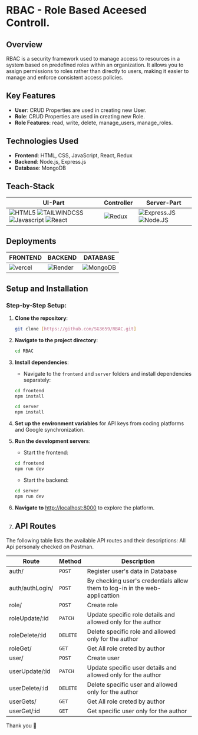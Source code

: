 # RBAC - Role Based Aceesed Controll.

## Overview

RBAC is a security framework used to manage access to resources in a system based on predefined roles within an organization. It allows you to assign permissions to roles rather than directly to users, making it easier to manage and enforce consistent access policies.
## Key Features

- **User**: CRUD Properties are used in creating new User.
- **Role**: CRUD  Properties are used in creating new Role.
- **Role Features**: read, write, delete, manage_users, manage_roles.

  

## Technologies Used

- **Frontend**: HTML, CSS, JavaScript, React, Redux
- **Backend**: Node.js, Express.js
- **Database**: MongoDB


## Teach-Stack
| UI-Part | Controller | Server-Part |
|---------|------------------|--------------|
|![HTML5](https://img.shields.io/badge/HTML5-E34F26?style=for-the-badge&logo=html5&logoColor=white) ![TAILWINDCSS](https://img.shields.io/badge/TailwindCSS-1572B6?style=for-the-badge&logo=css3&logoColor=white) ![Javascript](https://img.shields.io/badge/JavaScript-323330?style=for-the-badge&logo=javascript&logoColor=F7DF1E) ![React](https://img.shields.io/badge/React-20232A?style=for-the-badge&logo=react&logoColor=61DAFB)|![Redux](https://img.shields.io/badge/Redux-593D88?style=for-the-badge&logo=redux&logoColor=white) |![Express.JS](https://img.shields.io/badge/Express.js-000000?style=for-the-badge&logo=express&logoColor=white) ![Node.JS](https://img.shields.io/badge/Node.js-339933?style=for-the-badge&logo=nodedotjs&logoColor=white) 

## Deployments
|FRONTEND|BACKEND|DATABASE|
|--------|-------|--------|
|![vercel](https://img.shields.io/badge/Vercel-000000?style=for-the-badge&logo=vercel&logoColor=white)|![Render](https://img.shields.io/badge/Render-46E3B7?style=for-the-badge&logo=render&logoColor=white)|![MongoDB](https://img.shields.io/badge/MongoDB-4EA94B?style=for-the-badge&logo=mongodb&logoColor=white)


## Setup and Installation

### Step-by-Step Setup:

1. **Clone the repository**:

    ```bash
    git clone [https://github.com/SG3659/RBAC.git]
    ```

2. **Navigate to the project directory**:

    ```bash
    cd RBAC
    ```

3. **Install dependencies**:
    - Navigate to the `frontend` and `server` folders and install dependencies separately:

    ```bash
    cd frontend
    npm install

    cd server
    npm install
    ```

4. **Set up the environment variables** for API keys from coding platforms and Google synchronization.

5. **Run the development servers**:

    - Start the frontend:

    ```bash
    cd frontend
    npm run dev 
    ```

    - Start the backend:

    ```bash
    cd server
    npm run dev
    ```

6. **Navigate to** [http://localhost:8000](http://localhost:8000) to explore the platform.


7. ## API Routes

The following table lists the available API routes and their descriptions:
All Api personaly checked on Postman.

| Route | Method | Description |
|-------|-------------|----------|
| auth/ | `POST` | Register user's data in Database |
| auth/authLogin/ | `POST` | By checking user's credentials allow them to log-in in the web-applicattion |
| role/ | `POST` |	Create role  |
| roleUpdate/:id | `PATCH` |	Update specific role details and allowed only for the author |
| roleDelete/:id | `DELETE` |	Delete specific role and allowed only for the author  |
| roleGet/ | `GET` | Get All role creted by author|
| user/ | `POST` |	Create user  |
| userUpdate/:id | `PATCH` |	Update specific user details and allowed only for the author |
| userDelete/:id | `DELETE` |	Delete specific user and allowed only for the author  |
| userGets/ | `GET` | Get All role creted by author|
| userGet/:id | `GET` | Get specific user only for the author |


Thank you 💙
